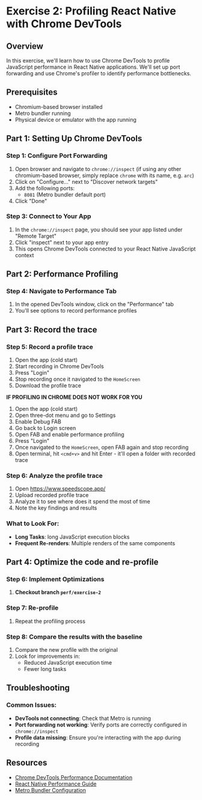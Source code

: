 # Exercise 2: Profiling React Native with Chrome DevTools

## Overview
In this exercise, we'll learn how to use Chrome DevTools to profile JavaScript performance in React Native applications. We'll set up port forwarding and use Chrome's profiler to identify performance bottlenecks.

## Prerequisites
- Chromium-based browser installed
- Metro bundler running
- Physical device or emulator with the app running

## Part 1: Setting Up Chrome DevTools

### Step 1: Configure Port Forwarding
1. Open browser and navigate to `chrome://inspect` (if using any other chromium-based browser, simply replace `chrome` with its name, e.g. `arc`)
2. Click on "Configure..." next to "Discover network targets"
3. Add the following ports:
   - `8081` (Metro bundler default port)
4. Click "Done"

### Step 3: Connect to Your App
1. In the `chrome://inspect` page, you should see your app listed under "Remote Target"
2. Click "inspect" next to your app entry
3. This opens Chrome DevTools connected to your React Native JavaScript context

## Part 2: Performance Profiling

### Step 4: Navigate to Performance Tab
1. In the opened DevTools window, click on the "Performance" tab
2. You'll see options to record performance profiles

## Part 3: Record the trace

### Step 5: Record a profile trace
1. Open the app (cold start)
2. Start recording in Chrome DevTools
3. Press "Login"
4. Stop recording once it navigated to the `HomeScreen`
5. Download the profile trace
   
**IF PROFILING IN CHROME DOES NOT WORK FOR YOU**
1. Open the app (cold start)
2. Open three-dot menu and go to Settings
3. Enable Debug FAB
4. Go back to Login screen
5. Open FAB and enable performance profiling
6. Press "Login"
7. Once navigated to the `HomeScreen`, open FAB again and stop recording
8. Open terminal, hit `<cmd+v>` and hit Enter - it'll open a folder with recorded trace

### Step 6: Analyze the profile trace
1. Open https://www.speedscope.app/
2. Upload recorded profile trace
3. Analyze it to see where does it spend the most of time
4. Note the key findings and results

### What to Look For:
- **Long Tasks**: long JavaScript execution blocks
- **Frequent Re-renders**: Multiple renders of the same components

## Part 4: Optimize the code and re-profile

### Step 6: Implement Optimizations
1. **Checkout branch `perf/exercise-2`**

### Step 7: Re-profile
1. Repeat the profiling process

### Step 8: Compare the results with the baseline
1. Compare the new profile with the original
2. Look for improvements in:
   - Reduced JavaScript execution time
   - Fewer long tasks

## Troubleshooting

### Common Issues:
- **DevTools not connecting**: Check that Metro is running
- **Port forwarding not working**: Verify ports are correctly configured in `chrome://inspect`
- **Profile data missing**: Ensure you're interacting with the app during recording

## Resources
- [Chrome DevTools Performance Documentation](https://developer.chrome.com/docs/devtools/performance/)
- [React Native Performance Guide](https://reactnative.dev/docs/performance)
- [Metro Bundler Configuration](https://facebook.github.io/metro/docs/configuration)

